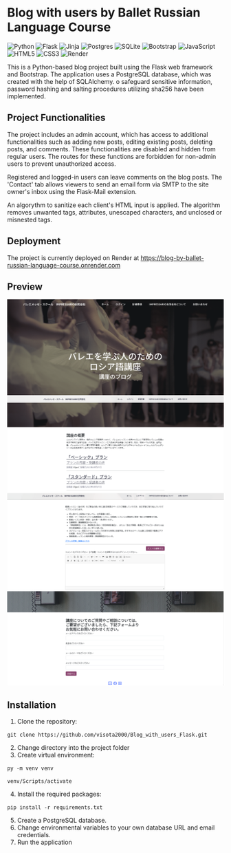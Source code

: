 # Blog with users by Ballet Russian Language Course

![Python](https://img.shields.io/badge/python-3670A0?style=for-the-badge&logo=python&logoColor=ffdd54)
![Flask](https://img.shields.io/badge/flask-%23000.svg?style=for-the-badge&logo=flask&logoColor=white)
![Jinja](https://img.shields.io/badge/jinja-white.svg?style=for-the-badge&logo=jinja&logoColor=black)
![Postgres](https://img.shields.io/badge/postgres-%23316192.svg?style=for-the-badge&logo=postgresql&logoColor=white)
![SQLite](https://img.shields.io/badge/sqlite-%2307405e.svg?style=for-the-badge&logo=sqlite&logoColor=white)
![Bootstrap](https://img.shields.io/badge/bootstrap-%23563D7C.svg?style=for-the-badge&logo=bootstrap&logoColor=white)
![JavaScript](https://img.shields.io/badge/javascript-%23323330.svg?style=for-the-badge&logo=javascript&logoColor=%23F7DF1E)
![HTML5](https://img.shields.io/badge/html5-%23E34F26.svg?style=for-the-badge&logo=html5&logoColor=white)
![CSS3](https://img.shields.io/badge/css3-%231572B6.svg?style=for-the-badge&logo=css3&logoColor=white)
![Render](https://img.shields.io/badge/Render-%46E3B7.svg?style=for-the-badge&logo=render&logoColor=white)

This is a Python-based blog project built using the Flask web framework and Bootstrap.
The application uses a PostgreSQL database, which was created with the help of SQLAlchemy.
o safeguard sensitive information, password hashing and salting procedures utilizing sha256 have been implemented.

## Project Functionalities
The project includes an admin account, which has access to additional functionalities such as adding new posts, editing existing posts, deleting posts, and comments. These functionalities are disabled and hidden from regular users. The routes for these functions are forbidden for non-admin users to prevent unauthorized access.

Registered and logged-in users can leave comments on the blog posts. The 'Contact' tab allows viewers to send an email form via SMTP to the site owner's inbox using the Flask-Mail extension.

An algorythm to sanitize each client's HTML input is applied. The algorithm removes unwanted tags, attributes, unescaped characters, and unclosed or misnested tags.

## Deployment
The project is currently deployed on Render at https://blog-by-ballet-russian-language-course.onrender.com

## Preview
![front_page](assets/blog_preview_1.png)
![posts_list](assets/blog_preview_2.png)
![edit_post_button&_comment_form](assets/blog_preview_comment_form.png)
![contact_form](assets/blog_preview_contact.png)

## Installation
1. Clone the repository: 
```
git clone https://github.com/visota2000/Blog_with_users_Flask.git
```
2. Change directory into the project folder
3. Create virtual environment: 
```
py -m venv venv
``` 
```
venv/Scripts/activate
```
4. Install the required packages: 
```
pip install -r requirements.txt
```
5. Create a PostgreSQL database.
6. Change environmental variables to your own database URL and email credentials.
7. Run the application
